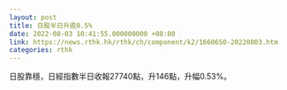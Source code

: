 ```yaml
---
layout: post
title: 日股半日升逾0.5%
date: 2022-08-03 10:41:55.000000000 +08:00
link: https://news.rthk.hk/rthk/ch/component/k2/1660650-20220803.htm
categories: rthk
---
```


日股靠穩，日經指數半日收報27740點，升146點，升幅0.53%。
